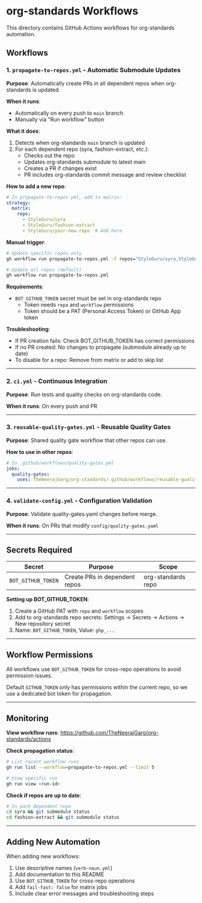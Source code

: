 # org-standards Workflows

This directory contains GitHub Actions workflows for org-standards automation.

## Workflows

### 1. `propagate-to-repos.yml` - Automatic Submodule Updates

**Purpose**: Automatically create PRs in all dependent repos when org-standards is updated.

**When it runs**:
- Automatically on every push to `main` branch
- Manually via "Run workflow" button

**What it does**:
1. Detects when org-standards `main` branch is updated
2. For each dependent repo (syra, fashion-extract, etc.):
   - Checks out the repo
   - Updates org-standards submodule to latest main
   - Creates a PR if changes exist
   - PR includes org-standards commit message and review checklist

**How to add a new repo**:
```yaml
# In propagate-to-repos.yml, add to matrix:
strategy:
  matrix:
    repo:
      - StyleGuru/syra
      - StyleGuru/fashion-extract
      - StyleGuru/your-new-repo  # Add here
```

**Manual trigger**:
```bash
# Update specific repos only
gh workflow run propagate-to-repos.yml -f repos="StyleGuru/syra,StyleGuru/fashion-extract"

# Update all repos (default)
gh workflow run propagate-to-repos.yml
```

**Requirements**:
- `BOT_GITHUB_TOKEN` secret must be set in org-standards repo
  - Token needs `repo` and `workflow` permissions
  - Token should be a PAT (Personal Access Token) or GitHub App token

**Troubleshooting**:
- If PR creation fails: Check BOT_GITHUB_TOKEN has correct permissions
- If no PR created: No changes to propagate (submodule already up to date)
- To disable for a repo: Remove from matrix or add to skip list

---

### 2. `ci.yml` - Continuous Integration

**Purpose**: Run tests and quality checks on org-standards code.

**When it runs**: On every push and PR

---

### 3. `reusable-quality-gates.yml` - Reusable Quality Gates

**Purpose**: Shared quality gate workflow that other repos can use.

**How to use in other repos**:
```yaml
# In .github/workflows/quality-gates.yml
jobs:
  quality-gates:
    uses: TheNeerajGarg/org-standards/.github/workflows/reusable-quality-gates.yml@main
```

---

### 4. `validate-config.yml` - Configuration Validation

**Purpose**: Validate quality-gates.yaml changes before merge.

**When it runs**: On PRs that modify `config/quality-gates.yaml`

---

## Secrets Required

| Secret | Purpose | Scope |
|--------|---------|-------|
| `BOT_GITHUB_TOKEN` | Create PRs in dependent repos | org-standards repo |

**Setting up BOT_GITHUB_TOKEN**:
1. Create a GitHub PAT with `repo` and `workflow` scopes
2. Add to org-standards repo secrets: Settings → Secrets → Actions → New repository secret
3. Name: `BOT_GITHUB_TOKEN`, Value: `ghp_...`

---

## Workflow Permissions

All workflows use `BOT_GITHUB_TOKEN` for cross-repo operations to avoid permission issues.

Default `GITHUB_TOKEN` only has permissions within the current repo, so we use a dedicated bot token for propagation.

---

## Monitoring

**View workflow runs**: https://github.com/TheNeerajGarg/org-standards/actions

**Check propagation status**:
```bash
# List recent workflow runs
gh run list --workflow=propagate-to-repos.yml --limit 5

# View specific run
gh run view <run-id>
```

**Check if repos are up to date**:
```bash
# In each dependent repo
cd syra && git submodule status
cd fashion-extract && git submodule status
```

---

## Adding New Automation

When adding new workflows:
1. Use descriptive names (`verb-noun.yml`)
2. Add documentation to this README
3. Use `BOT_GITHUB_TOKEN` for cross-repo operations
4. Add `fail-fast: false` for matrix jobs
5. Include clear error messages and troubleshooting steps

